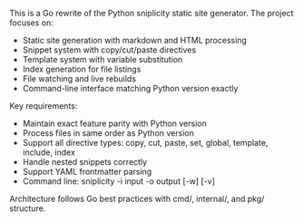 <!-- Workspace-specific instructions for Sniplicity Go -->

This is a Go rewrite of the Python sniplicity static site generator. The project focuses on:

- Static site generation with markdown and HTML processing
- Snippet system with copy/cut/paste directives  
- Template system with variable substitution
- Index generation for file listings
- File watching and live rebuilds
- Command-line interface matching Python version exactly

Key requirements:
- Maintain exact feature parity with Python version
- Process files in same order as Python version
- Support all directive types: copy, cut, paste, set, global, template, include, index
- Handle nested snippets correctly
- Support YAML frontmatter parsing
- Command line: sniplicity -i input -o output [-w] [-v]

Architecture follows Go best practices with cmd/, internal/, and pkg/ structure.